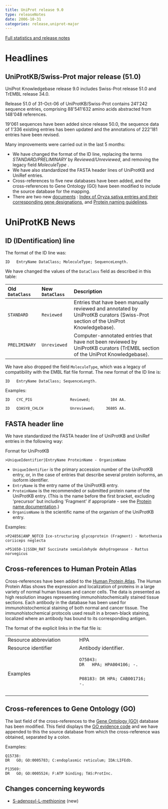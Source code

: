 ```yaml
---
title: UniProt release 9.0
type: releaseNotes
date: 2006-10-31
categories: release,uniprot-major
---
```


[Full statistics and release notes](http://www.expasy.org/txt/old-rel/relnotes.51.htm)

# Headlines

## UniProtKB/Swiss-Prot major release (51.0)

UniProt Knowledgebase release 9.0 includes Swiss-Prot release 51.0 and TrEMBL release 34.0.

Release 51.0 of 31-Oct-06 of UniProtKB/Swiss-Prot contains 241'242 sequence entries, comprising 88'541'632 amino acids abstracted from 148'048 references.

19'061 sequences have been added since release 50.0, the sequence data of 1'336 existing entries has been updated and the annotations of 222'181 entries have been revised.

Many improvements were carried out in the last 5 months:

- We have changed the format of the ID line, replacing the terms _STANDARD/PRELIMINARY_ by _Reviewed/Unreviewed_, and removing the legacy field _MoleculeType_ .
- We have also standardized the FASTA header lines of UniProtKB and UniRef entries.
- Cross-references to five new databases have been added, and the cross-references to Gene Ontology (GO) have been modified to include the source database for the mapping.
- There are two new [documents](https://www.uniprot.org/docs) : [Index of Oryza sativa entries and their corresponding gene designations](https://ftp.uniprot.org/pub/databases/uniprot/current_release/knowledgebase/complete/docs/rice), and [Protein naming guidelines](https://ftp.uniprot.org/pub/databases/uniprot/current_release/knowledgebase/complete/docs/rice).

# UniProtKB News

## ID (IDentification) line

The format of the ID line was:

    ID   EntryName DataClass; MoleculeType; SequenceLength.

We have changed the values of the `DataClass` field as described in this table:

| Old `DataClass` | New `DataClass` | Description                                                                                                                     |
| :-------------- | :-------------- | :------------------------------------------------------------------------------------------------------------------------------ |
| `STANDARD`      | `Reviewed`      | Entries that have been manually reviewed and annotated by UniProtKB curators (Swiss-Prot section of the UniProt Knowledgebase). |
| `PRELIMINARY`   | `Unreviewed`    | Computer-annotated entries that have not been reviewed by UniProtKB curators (TrEMBL section of the UniProt Knowledgebase).     |

We have also dropped the field `MoleculeType`, which was a legacy of compatibility with the EMBL flat file format. The new format of the ID line is:

    ID   EntryName DataClass; SequenceLength.

Examples:

    ID   CYC_PIG                 Reviewed;         104 AA.

    ID   Q3ASY8_CHLCH            Unreviewed;     36805 AA.

## FASTA header line

We have standardized the FASTA header line of UniProtKB and UniRef entries in the following way:

Format for UniProtKB

    >UniqueIdentifier|EntryName ProteinName - OrganismName

- `UniqueIdentifier` is the primary accession number of the UniProtKB entry, or, in the case of entries that describe several protein isoforms, an isoform identifier.
- `EntryName` is the entry name of the UniProtKB entry.
- `ProteinName` is the recommended or submitted protein name of the UniProtKB entry. (This is the name before the first bracket, excluding 'precursor' but including 'Fragment' if appropriate - see the [Protein name documentation](https://www.uniprot.org/manual/protein_names).)
- `OrganismName` is the scientific name of the organism of the UniProtKB entry.

Examples:

    >P24856|ANP_NOTCO Ice-structuring glycoprotein (Fragment) - Notothenia coriiceps neglecta

    >P51650-1|SSDH_RAT Succinate semialdehyde dehydrogenase - Rattus norvegicus

## Cross-references to Human Protein Atlas

Cross-references have been added to the [Human Protein Atlas](http://www.proteinatlas.org/). The Human Protein Atlas shows the expression and localization of proteins in a large variety of normal human tissues and cancer cells. The data is presented as high resolution images representing immunohistochemically stained tissue sections. Each antibody in the database has been used for immunohistochemical staining of both normal and cancer tissue. The immunohistochemical protocols used result in a brown-black staining, localized where an antibody has bound to its corresponding antigen.

The format of the explicit links in the flat file is:

<table><colgroup><col style="width: 50%" /><col style="width: 50%" /></colgroup><tbody><tr class="odd"><td>Resource abbreviation</td><td>HPA</td></tr><tr class="even"><td>Resource identifier</td><td>Antibody identifier.</td></tr><tr class="odd"><td>Examples</td><td><pre><code>O75843:
DR   HPA; HPA004106; -.

P08183:
DR HPA; CAB001716; -.</code></pre></td></tr></tbody></table>

## Cross-references to Gene Ontology (GO)

The last field of the cross-references to the [Gene Ontology (GO)](http://www.geneontology.org/) database has been modified. This field displays the [GO evidence code](http://www.geneontology.org/GO.evidence.shtml) and we have appended to this the source database from which the cross-reference was obtained, separated by a colon.

Examples:

    Q15738:
    DR   GO; GO:0005783; C:endoplasmic reticulum; IDA:LIFEdb.

    P13569:
    DR   GO; GO:0005524; F:ATP binding; TAS:ProtInc.

## Changes concerning keywords

- [S-adenosyl-L-methionine](https://www.uniprot.org/keywords/KW-0949) (new)
